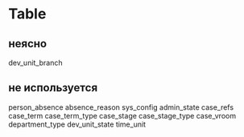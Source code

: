 # Table

## неясно
dev_unit_branch

## не используется 
person_absence
absence_reason
sys_config
admin_state
case_refs
case_term
case_term_type
case_stage
case_stage_type
case_vroom
department_type
dev_unit_state
time_unit